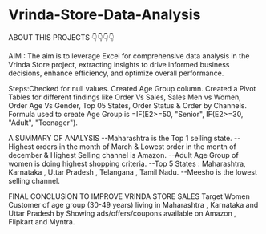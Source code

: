 # Vrinda-Store-Data-Analysis 
ABOUT THIS PROJECTS 👇👇👇👇

AIM : The aim is to leverage Excel for comprehensive data analysis in the Vrinda Store project, extracting insights to drive informed business decisions, enhance efficiency, and optimize overall performance.

Steps:Checked for null values. Created Age Group column. Created a Pivot Tables for different findings like Order Vs Sales, Sales Men vs Women, Order Age Vs Gender, Top 05 States, Order Status & Order by Channels. Formula used to create Age Group is =IF(E2>=50, "Senior", IF(E2>=30, "Adult", "Teenager").

A SUMMARY OF ANALYSIS
--Maharashtra is the Top 1 selling state.
--Highest orders in the month of March & Lowest order in the month of december & Highest Selling channel is Amazon.
--Adult Age Group of women is doing highest shopping criteria.
--Top 5 States : Maharashtra, Karnataka , Uttar Pradesh , Telangana , Tamil Nadu.
--Meesho is the lowest selling channel.

FINAL CONCLUSION  TO IMPROVE VRINDA STORE SALES 
Target Women Customer of age group (30-49 years) living in Maharashtra , Karnataka and Uttar Pradesh by Showing ads/offers/coupons available on Amazon , Flipkart and Myntra. 
